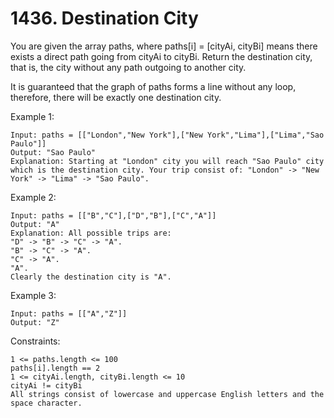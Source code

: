 # 1436. Destination City

You are given the array paths, where paths[i] = [cityAi, cityBi] means there exists a direct path going from cityAi to cityBi. Return the destination city, that is, the city without any path outgoing to another city.

It is guaranteed that the graph of paths forms a line without any loop, therefore, there will be exactly one destination city.

 

Example 1:

    Input: paths = [["London","New York"],["New York","Lima"],["Lima","Sao Paulo"]]
    Output: "Sao Paulo" 
    Explanation: Starting at "London" city you will reach "Sao Paulo" city which is the destination city. Your trip consist of: "London" -> "New York" -> "Lima" -> "Sao Paulo".

Example 2:

    Input: paths = [["B","C"],["D","B"],["C","A"]]
    Output: "A"
    Explanation: All possible trips are: 
    "D" -> "B" -> "C" -> "A". 
    "B" -> "C" -> "A". 
    "C" -> "A". 
    "A". 
    Clearly the destination city is "A".

Example 3:

    Input: paths = [["A","Z"]]
    Output: "Z"

 

Constraints:

    1 <= paths.length <= 100
    paths[i].length == 2
    1 <= cityAi.length, cityBi.length <= 10
    cityAi != cityBi
    All strings consist of lowercase and uppercase English letters and the space character.

